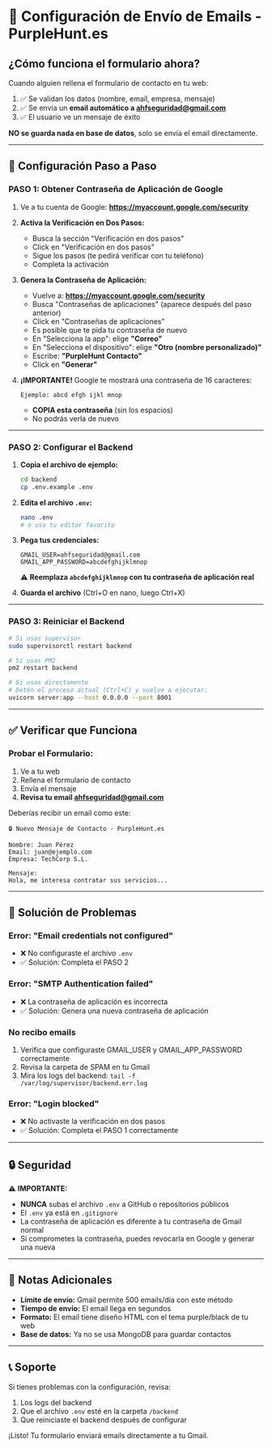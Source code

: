 # 📧 Configuración de Envío de Emails - PurpleHunt.es

## ¿Cómo funciona el formulario ahora?

Cuando alguien rellena el formulario de contacto en tu web:
1. ✅ Se validan los datos (nombre, email, empresa, mensaje)
2. ✅ Se envía un **email automático a ahfseguridad@gmail.com**
3. ✅ El usuario ve un mensaje de éxito

**NO se guarda nada en base de datos**, solo se envía el email directamente.

---

## 🔐 Configuración Paso a Paso

### **PASO 1: Obtener Contraseña de Aplicación de Google**

1. Ve a tu cuenta de Google: **https://myaccount.google.com/security**

2. **Activa la Verificación en Dos Pasos:**
   - Busca la sección "Verificación en dos pasos"
   - Click en "Verificación en dos pasos" 
   - Sigue los pasos (te pedirá verificar con tu teléfono)
   - Completa la activación

3. **Genera la Contraseña de Aplicación:**
   - Vuelve a: **https://myaccount.google.com/security**
   - Busca "Contraseñas de aplicaciones" (aparece después del paso anterior)
   - Click en "Contraseñas de aplicaciones"
   - Es posible que te pida tu contraseña de nuevo
   - En "Selecciona la app": elige **"Correo"**
   - En "Selecciona el dispositivo": elige **"Otro (nombre personalizado)"**
   - Escribe: **"PurpleHunt Contacto"**
   - Click en **"Generar"**

4. **¡IMPORTANTE!** Google te mostrará una contraseña de 16 caracteres:
   ```
   Ejemplo: abcd efgh ijkl mnop
   ```
   - **COPIA esta contraseña** (sin los espacios)
   - No podrás verla de nuevo

---

### **PASO 2: Configurar el Backend**

1. **Copia el archivo de ejemplo:**
   ```bash
   cd backend
   cp .env.example .env
   ```

2. **Edita el archivo `.env`:**
   ```bash
   nano .env
   # o usa tu editor favorito
   ```

3. **Pega tus credenciales:**
   ```env
   GMAIL_USER=ahfseguridad@gmail.com
   GMAIL_APP_PASSWORD=abcdefghijklmnop
   ```
   ⚠️ **Reemplaza `abcdefghijklmnop` con tu contraseña de aplicación real**

4. **Guarda el archivo** (Ctrl+O en nano, luego Ctrl+X)

---

### **PASO 3: Reiniciar el Backend**

```bash
# Si usas supervisor
sudo supervisorctl restart backend

# Si usas PM2
pm2 restart backend

# Si usas directamente
# Detén el proceso actual (Ctrl+C) y vuelve a ejecutar:
uvicorn server:app --host 0.0.0.0 --port 8001
```

---

## ✅ Verificar que Funciona

### **Probar el Formulario:**
1. Ve a tu web
2. Rellena el formulario de contacto
3. Envía el mensaje
4. **Revisa tu email ahfseguridad@gmail.com**

Deberías recibir un email como este:

```
🔒 Nuevo Mensaje de Contacto - PurpleHunt.es

Nombre: Juan Pérez
Email: juan@ejemplo.com  
Empresa: TechCorp S.L.

Mensaje:
Hola, me interesa contratar sus servicios...
```

---

## 🐛 Solución de Problemas

### **Error: "Email credentials not configured"**
- ❌ No configuraste el archivo `.env`
- ✅ Solución: Completa el PASO 2

### **Error: "SMTP Authentication failed"**
- ❌ La contraseña de aplicación es incorrecta
- ✅ Solución: Genera una nueva contraseña de aplicación

### **No recibo emails**
1. Verifica que configuraste GMAIL_USER y GMAIL_APP_PASSWORD correctamente
2. Revisa la carpeta de SPAM en tu Gmail
3. Mira los logs del backend: `tail -f /var/log/supervisor/backend.err.log`

### **Error: "Login blocked"**
- ❌ No activaste la verificación en dos pasos
- ✅ Solución: Completa el PASO 1 correctamente

---

## 🔒 Seguridad

⚠️ **IMPORTANTE:**
- **NUNCA** subas el archivo `.env` a GitHub o repositorios públicos
- El `.env` ya está en `.gitignore`
- La contraseña de aplicación es diferente a tu contraseña de Gmail normal
- Si comprometes la contraseña, puedes revocarla en Google y generar una nueva

---

## 📝 Notas Adicionales

- **Límite de envío:** Gmail permite 500 emails/día con este método
- **Tiempo de envío:** El email llega en segundos
- **Formato:** El email tiene diseño HTML con el tema purple/black de tu web
- **Base de datos:** Ya no se usa MongoDB para guardar contactos

---

## 📞 Soporte

Si tienes problemas con la configuración, revisa:
1. Los logs del backend
2. Que el archivo `.env` esté en la carpeta `/backend`
3. Que reiniciaste el backend después de configurar

¡Listo! Tu formulario enviará emails directamente a tu Gmail.

